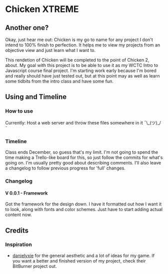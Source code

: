 # Chicken XTREME

## Another one?
Okay, just hear me out: Chicken is my go to name for any project I don't intend to 100% finish to perfection. It helps me to view my projects from an objective view and just learn what I want to.

This rendetion of Chicken will be completed to the point of Chicken 2, about. My goal with this project is to be able to use it as my WCTC Intro to Javascript course final project. I'm starting work early because I'm bored and really should have just tested out, but at this point may as well as learn some tidbits from the intro class and have some fun.

## Using and Timeline
### How to use
Currently: Host a web server and throw these files somewhere in it ¯\\\_(ツ)_/¯

### Timeline
Class ends December, so guess that's my limit. I'm not going to spend the time making a Trello-like board for this, so just follow the commits for what's going on. I'm usually pretty good about describing comments. I'll also leave a changelog to follow previous progress for 'full' changes.

### Changelog

#### V 0.0.1 - Framework
Got the framework for the design down. I have it formatted out how I want it to look, along with fonts and color schemes. Just have to start adding actual content now.

## Credits

### Inspiration
<ul>
    <li> <a href="https://danielyxie.github.io/bitburner/">danielyxie</a> for the general aesthetic and a lot of ideas for my game. If you want a better and finished version of my project, check their BitBurner project out. </li>
</ul>
